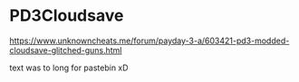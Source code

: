 # PD3Cloudsave
https://www.unknowncheats.me/forum/payday-3-a/603421-pd3-modded-cloudsave-glitched-guns.html


text was to long for pastebin xD
